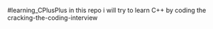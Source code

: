 #learning_CPlusPlus
in this repo i will try to learn C++ by coding the cracking-the-coding-interview
